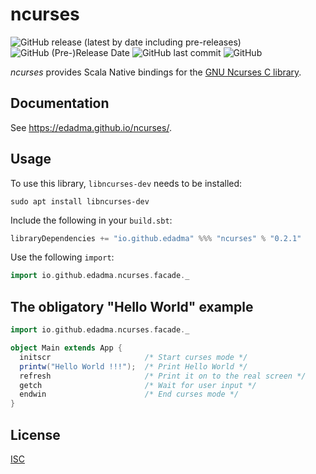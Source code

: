 ncurses
=======

![GitHub release (latest by date including pre-releases)](https://img.shields.io/github/v/release/edadma/ncurses?include_prereleases) ![GitHub (Pre-)Release Date](https://img.shields.io/github/release-date-pre/edadma/ncurses) ![GitHub last commit](https://img.shields.io/github/last-commit/edadma/ncurses) ![GitHub](https://img.shields.io/github/license/edadma/ncurses)

*ncurses* provides Scala Native bindings for the [GNU Ncurses C library](https://invisible-island.net/ncurses/announce.html).

Documentation
-------------

See https://edadma.github.io/ncurses/.

Usage
-----

To use this library, `libncurses-dev` needs to be installed:

```shell
sudo apt install libncurses-dev
```

Include the following in your `build.sbt`:

```scala
libraryDependencies += "io.github.edadma" %%% "ncurses" % "0.2.1"
```

Use the following `import`:

```scala
import io.github.edadma.ncurses.facade._
```

The obligatory "Hello World" example
------------------------------------

```scala
import io.github.edadma.ncurses.facade._

object Main extends App {
  initscr                     /* Start curses mode */
  printw("Hello World !!!");  /* Print Hello World */
  refresh                     /* Print it on to the real screen */
  getch                       /* Wait for user input */
  endwin                      /* End curses mode */
}
```

License
-------

[ISC](https://github.com/edadma/ncurses/blob/main/LICENSE)